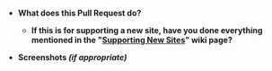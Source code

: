 * **What does this Pull Request do?**

  * **If this is for supporting a new site, have you done everything mentioned in the "[Supporting New Sites](https://github.com/DakuTree/manga-tracker/wiki/Supporting-New-Sites)" wiki page?**

* **Screenshots *(if appropriate)***
